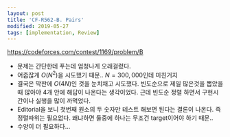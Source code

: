 ```yaml
---
layout: post
title: 'CF-R562-B. Pairs'
modified: 2019-05-27
tags: [implementation, Review]
---
```


<https://codeforces.com/contest/1169/problem/B>

- 문제는 간단한데 푸는데 엄청나게 오래걸렸다.
- 어줍잖게 $O(N^2)$을 시도했기 때문.. $N=300,000$인데 미친거지
- 결국은 막판에 $O(4N)$인 것을 눈치채고 시도했다. 빈도순으로 제일 많은것을 뽑았을 때 많아야 4개 안에 해답이 나온다는 생각이었다. 근데 빈도순 정렬 하면서 구현시간이나 실행을 많이 까먹었다.
- Editorial을 보니 첫번째 원소의 두 숫자만 테스트 해보면 된다는 결론이 나온다. 즉 정렬따위는 필요없다. 왜냐하면 둘중에 하나는 무조건 target이어야 하기 때문.. 
- 수양이 더 필요하다...

